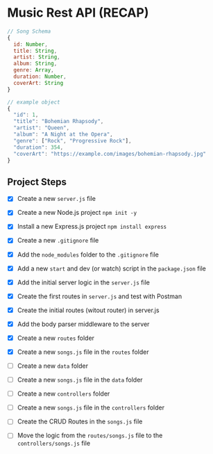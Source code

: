# Music Rest API (RECAP)

```js
// Song Schema
{
  id: Number,
  title: String,
  artist: String,
  album: String,
  genre: Array,
  duration: Number,
  coverArt: String
}

// example object
{
  "id": 1,
  "title": "Bohemian Rhapsody",
  "artist": "Queen",
  "album": "A Night at the Opera",
  "genre": ["Rock", "Progressive Rock"],
  "duration": 354,
  "coverArt": "https://example.com/images/bohemian-rhapsody.jpg"
}
```

## Project Steps

- [x] Create a new `server.js` file
- [x] Create a new Node.js project `npm init -y`
- [x] Install a new Express.js project `npm install express`
- [x] Create a new `.gitignore` file
- [x] Add the `node_modules` folder to the `.gitignore` file
- [x] Add a new `start` and dev (or watch) script in the `package.json` file
- [x] Add the initial server logic in the `server.js` file  
- [x] Create the first routes in `server.js` and test with Postman
- [x] Create the initial routes (witout router) in server.js
- [x] Add the body parser middleware to the server
  
- [x] Create a new `routes` folder
- [x] Create a new `songs.js` file in the `routes` folder
- [ ] Create a new `data` folder
- [ ] Create a new `songs.js` file in the `data` folder
- [ ] Create a new `controllers` folder
- [ ] Create a new `songs.js` file in the `controllers` folder
- [ ] Create the CRUD Routes in the `songs.js` file
- [ ] Move the logic from the `routes/songs.js` file to the `controllers/songs.js` file
